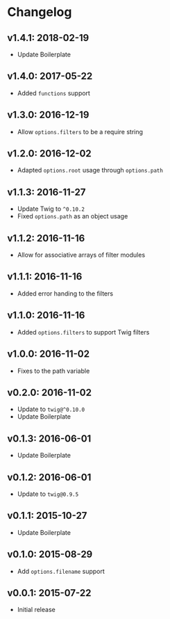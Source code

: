 # Changelog

## v1.4.1: 2018-02-19

- Update Boilerplate

## v1.4.0: 2017-05-22

- Added `functions` support

## v1.3.0: 2016-12-19

- Allow `options.filters` to be a require string

## v1.2.0: 2016-12-02

- Adapted `options.root` usage through `options.path`

## v1.1.3: 2016-11-27

- Update Twig to `^0.10.2`
- Fixed `options.path` as an object usage

## v1.1.2: 2016-11-16

- Allow for associative arrays of filter modules

## v1.1.1: 2016-11-16

- Added error handing to the filters

## v1.1.0: 2016-11-16

- Added `options.filters` to support Twig filters

## v1.0.0: 2016-11-02

- Fixes to the path variable

## v0.2.0: 2016-11-02

- Update to `twig@^0.10.0`
- Update Boilerplate

## v0.1.3: 2016-06-01

- Update Boilerplate

## v0.1.2: 2016-06-01

- Update to `twig@0.9.5`

## v0.1.1: 2015-10-27

- Update Boilerplate

## v0.1.0: 2015-08-29

- Add `options.filename` support

## v0.0.1: 2015-07-22

- Initial release
